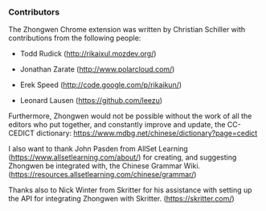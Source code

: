 ### Contributors

The Zhongwen Chrome extension was written by Christian Schiller with
contributions from the following people:

* Todd Rudick (http://rikaixul.mozdev.org/)

* Jonathan Zarate (http://www.polarcloud.com/)

* Erek Speed (http://code.google.com/p/rikaikun/)

* Leonard Lausen (https://github.com/leezu)

Furthermore, Zhongwen would not be possible without the work of all the editors
who put together, and constantly improve and update, the
CC-CEDICT dictionary: https://www.mdbg.net/chinese/dictionary?page=cedict

I also want to thank John Pasden from AllSet Learning
(https://www.allsetlearning.com/about/) for creating, and suggesting
Zhongwen be integrated with, the Chinese Grammar Wiki.
(https://resources.allsetlearning.com/chinese/grammar/)

Thanks also to Nick Winter from Skritter for his assistance with
setting up the API for integrating Zhongwen with Skritter.
(https://skritter.com/)
